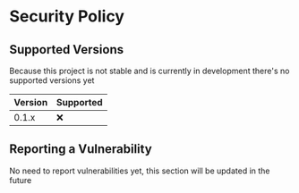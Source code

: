 # Security Policy

## Supported Versions

Because this project is not stable and is currently in development there's no supported versions yet

| Version | Supported          |
| ------- | ------------------ |
| 0.1.x   | :x:                |

## Reporting a Vulnerability

No need to report vulnerabilities yet, this section will be updated in the future
